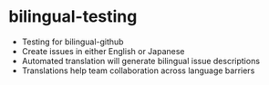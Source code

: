 # bilingual-testing
- Testing for bilingual-github
- Create issues in either English or Japanese
- Automated translation will generate bilingual issue descriptions
- Translations help team collaboration across language barriers
  
